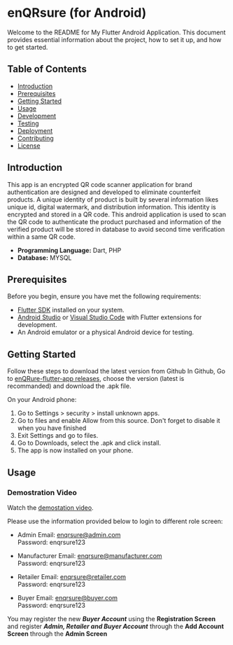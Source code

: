 # enQRsure (for Android)
Welcome to the README for My Flutter Android Application. This document provides essential information about the project, how to set it up, and how to get started.

## Table of Contents
- [Introduction](#introduction)
- [Prerequisites](#prerequisites)
- [Getting Started](#getting-started)
- [Usage](#usage)
- [Development](#development)
- [Testing](#testing)
- [Deployment](#deployment)
- [Contributing](#contributing)
- [License](#license)

## Introduction

This app is an encrypted QR code scanner application for brand authentication are designed and developed to eliminate counterfeit products. A unique identity of product is built by several information likes unique id, digital watermark, and distribution information. This identity is encrypted and stored in a QR code. This android application is used to scan the QR code to authenticate the product purchased and information of the verified product will be stored in database to avoid second time verification within a same QR code.<br>
* __Programming Language:__ Dart, PHP<br>
* __Database:__ MYSQL<br>

## Prerequisites

Before you begin, ensure you have met the following requirements:

- [Flutter SDK](https://flutter.dev/docs/get-started/install) installed on your system.
- [Android Studio](https://developer.android.com/studio) or [Visual Studio Code](https://code.visualstudio.com/) with Flutter extensions for development.
- An Android emulator or a physical Android device for testing.

## Getting Started

Follow these steps to download the latest version from Github
In Github, Go to [enQRure-flutter-app releases](https://github.com/Immoge/enQRure-Flutter-Android-App/releases), choose the version (latest is recommanded) and download the .apk file.

On your Android phone:
1. Go to Settings > security > install unknown apps.
2. Go to files and enable Allow from this source. Don't forget to disable it when you have finished
3. Exit Settings and go to files.
4. Go to Downloads, select the .apk and click install.
5. The app is now installed on your phone.

## Usage
### Demostration Video
Watch the [demostation video](https://youtu.be/JvV6uuvtSjM).

Please use the information provided below to login to different role screen:
* Admin
Email: enqrsure@admin.com<br>
Password: enqrsure123<br>

* Manufacturer
Email: enqrsure@manufacturer.com<br>
Password: enqrsure123<br>

* Retailer
Email: enqrsure@retailer.com<br>
Password: enqrsure123<br>

* Buyer
Email: enqrsure@buyer.com<br>
Password: enqrsure123 <br>

You may register the new **_Buyer Account_** using the **Registration Screen** and register **_Admin, Retailer and Buyer Account_** through the **Add Account Screen** through the **Admin Screen**
